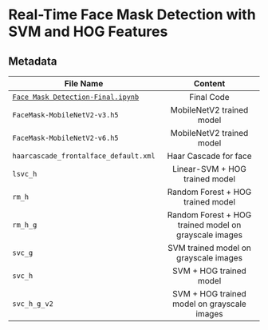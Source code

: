 # Real-Time Face Mask Detection with SVM and HOG Features
## Metadata 

| File Name     | Content    |
| ------------- |:-------------:| 
| [`Face Mask Detection-Final.ipynb`](../blob/main/Face%20Mask%20Detection-Final.ipynb)      | Final Code | 
| `FaceMask-MobileNetV2-v3.h5`      | MobileNetV2 trained model      | 
| `FaceMask-MobileNetV2-v6.h5` | MobileNetV2 trained model      |   
| `haarcascade_frontalface_default.xml` | Haar Cascade for face     |   
| `lsvc_h` | Linear-SVM + HOG trained model      |   
| `rm_h` | Random Forest + HOG trained model      |   
| `rm_h_g` | Random Forest + HOG trained model on grayscale images     |   
| `svc_g` | SVM trained model  on grayscale images    |   
| `svc_h` |  SVM + HOG trained model     |   
| `svc_h_g_v2` | SVM + HOG trained model  on grayscale images   |   

